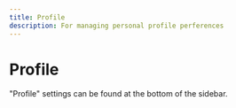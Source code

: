 ```yaml
---
title: Profile
description: For managing personal profile perferences
---
```


# Profile

"Profile" settings can be found at the bottom of the sidebar.

<figure><img src="/assets/Screen_Shot_2023-02-21_at_11.17.29.png" alt=""><figcaption></figcaption></figure>

<figure><img src="/assets/Screen_Shot_2023-02-21_at_11.22.31.png" alt=""><figcaption></figcaption></figure>
